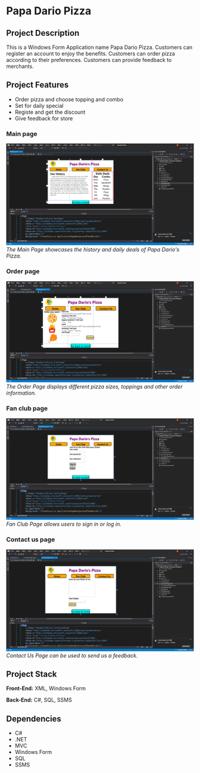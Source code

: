 # Papa Dario Pizza
## Project Description
This is a Windows Form Application name Papa Dario Pizza. Customers can register an account to enjoy the benefits. Customers can order pizza according to their preferences. Customers can provide feedback to merchants.

## Project Features
- Order pizza and choose topping and combo
- Set for daily special
- Registe and get the discount
- Give feedback for store

### Main page
!['booked-slots-available'](https://github.com/JunqiDu/PapaDarioPizza/blob/master/docs/main.png)
_The Main Page showcases the history and daily deals of Papa Dario's Pizza._

### Order page
!['book-new-apt'](https://github.com/JunqiDu/PapaDarioPizza/blob/master/docs/order.png)
_The Order Page displays different pizza sizes, toppings and other order information._

### Fan club page
!['booked-slots-available'](https://github.com/JunqiDu/PapaDarioPizza/blob/master/docs/fanClub.png)
_Fan Club Page allows users to sign in or log in._

### Contact us page
!['book-new-apt'](https://github.com/JunqiDu/PapaDarioPizza/blob/master/docs/contactUs.png)
_Contact Us Page can be used to send us a feedback._

## Project Stack

__Front-End:__ XML, Windows Form

__Back-End:__ C#, SQL, SSMS

## Dependencies
- C# 
- .NET
- MVC
- Windows Form
- SQL
- SSMS
